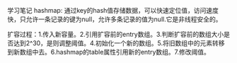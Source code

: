 学习笔记
hashmap:
通过key的hash值存储数据，可以快速定位值，访问速度快，只允许一条记录的键为null，允许多条记录的值为null.它是非线程安全的。

扩容过程：1.传入新容量。2.引用扩容前的entry数组。3.判断扩容前的数组大小是否达到2^30，是则调整阈值。4.初始化一个新的数组。5.将旧数组中的元素转移到新数组中去。6.hashmap的table属性引用新的entry数组。7.修改阈值。
